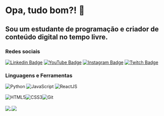 <h1>Opa, tudo bom?! 👋 </h1>

<h2>Sou um estudante de programação e criador de conteúdo digital no tempo livre.</h2>

<h3>Redes sociais</h3>

[![Linkedin Badge](https://img.shields.io/badge/-LinkedIn-blue?style=flat-square&logo=Linkedin&logoColor=white&link=https://www.linkedin.com/in/MatheusRothstein/)](https://www.linkedin.com/in/MatheusRothstein/)
[![YouTube Badge](https://img.shields.io/badge/-YouTube-ff0000?style=flat-square&labelColor=ff0000&logo=youtube&logoColor=white&link=https:https://www.youtube.com/channel/UCSO7EcDJPorYrv1YaxqAxOg)](https://www.youtube.com/channel/UCSO7EcDJPorYrv1YaxqAxOg)
[![Instagram Badge](https://img.shields.io/badge/-Instagram-C13584?style=flat-square&labelColor=C13584&logo=twitch&logoColor=white&link=https://www.instagram.com/therothsz/?hl=pt-br)](https://www.instagram.com/therothsz/?hl=pt-br)
[![Twitch Badge](https://img.shields.io/badge/-Twitch-6441a5?style=flat-square&labelColor=6441a5&logo=twitch&logoColor=white&link=https://www.twitch.tv/therothsz)](https://www.twitch.tv/therothsz)


<h3>Linguagens e Ferramentas</h3>
<div style="displey: flex; flex-direction: row;">
  <img alt="Python" src="https://img.shields.io/badge/python%20-%2314354C.svg?&style=for-the-badge&logo=python&logoColor=white"/>
  <img alt="JavaScript" src="https://img.shields.io/badge/javascript%20-%23323330.svg?&style=for-the-badge&logo=javascript&logoColor=%23F7DF1E"/>
  <img alt="ReactJS" src="https://img.shields.io/badge/-ReactJs-61DAFB?logo=react&logoColor=white&style=for-the-badge">
</div>
<br>
<div style="display: flex; flex-direction: row;">
  <img alt="HTML5" src="https://img.shields.io/badge/html5%20-%23E34F26.svg?&style=for-the-badge&logo=html5&logoColor=white"/>
  <img alt="CSS3" src="https://img.shields.io/badge/css3%20-%231572B6.svg?&style=for-the-badge&logo=css3&logoColor=white"/>
  <img alt="Git" src="https://img.shields.io/badge/git%20-%23F05033.svg?&style=for-the-badge&logo=git&logoColor=white"/>
</div>
<br>
<a href="https://github.com/anuraghazra/github-readme-stats">
  <img align="center" src="https://github-readme-stats.vercel.app/api?username=MatheusRothstein&include_all_commits=true&count_private=true&show_icons=true&line_height=20&title_color=3498db&icon_color=3498db&text_color=3498db&bg_color=0D1117" />
</a>
<a href="https://github.com/anuraghazra/convoychat">
  <img align="center" src="https://github-readme-stats.vercel.app/api/top-langs/?username=MatheusRothstein&bg_color=0D1117&text_color=3498db&layout=compact" />
</a>
